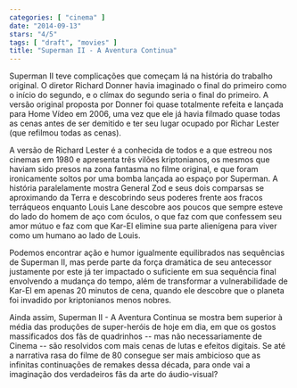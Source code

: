 ```yaml
---
categories: [ "cinema" ]
date: "2014-09-13"
stars: "4/5"
tags: [ "draft", "movies" ]
title: "Superman II - A Aventura Continua"
---
```

Superman II teve complicações que começam lá na história do
trabalho original. O diretor Richard Donner havia imaginado o final
do primeiro como o início do segundo, e o clímax do segundo seria
o final do primeiro. A versão original proposta por Donner foi quase
totalmente refeita e lançada para Home Vídeo em 2006, uma vez que ele
já havia filmado quase todas as cenas antes de ser demitido e ter seu
lugar ocupado por Richar Lester (que refilmou todas as cenas).

A versão de Richard Lester é a conhecida de todos e a que estreou
nos cinemas em 1980 e apresenta três vilões kriptonianos, os mesmos
que haviam sido presos na zona fantasma no filme original, e que foram
ironicamente soltos por uma bomba lançada ao espaço por Superman. A
história paralelamente mostra General Zod e seus dois comparsas se
aproximando da Terra e descobrindo seus poderes frente aos fracos
terráqueos enquanto Louis Lane descobre aos poucos que sempre esteve
do lado do homem de aço com óculos, o que faz com que confessem seu
amor mútuo e faz com que Kar-El elimine sua parte alienígena para
viver como um humano ao lado de Louis.

Podemos encontrar ação e humor igualmente equilibrados nas sequências
de Superman II, mas perde parte da força dramática de seu antecessor
justamente por este já ter impactado o suficiente em sua sequência final
envolvendo a mudança do tempo, além de transformar a vulnerabilidade
de Kar-El em apenas 20 minutos de cena, quando ele descobre que o planeta
foi invadido por kriptonianos menos nobres.

Ainda assim, Superman II - A Aventura Continua se mostra bem superior
à média das produções de super-heróis de hoje em dia, em que os
gostos massificados dos fãs de quadrinhos -- mas não necessariamente de
Cinema -- são resolvidos com mais cenas de lutas e efeitos digitais. Se
até a narrativa rasa do filme de 80 consegue ser mais ambicioso que
as infinitas continuações de remakes dessa década, para onde vai a
imaginação dos verdadeiros fãs da arte do áudio-visual?
